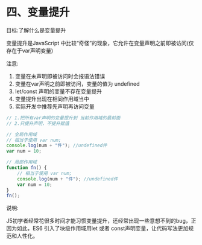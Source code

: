 # 四、变量提升

目标:了解什么是变量提升

变量提升是JavaScript 中比较“奇怪”的现象，它允许在变量声明之前即被访问(仅存在于var声明变量)

注意:

1. 变量在未声明即被访问时会报语法错误
2. 变量在var声明之前即被访问，变量的值为 undefined
3. let/const 声明的变量不存在变量提升
4. 变量提升出现在相同作用域当中
5. 实际开发中推荐先声明再访问变量


```js
// 1.把所有var声明的变量提升到 当前作用域的最前面
// 2.只提升声明，不提升赋值

// 全局作用域
// 相当于使用 var num;
console.log(num + "件"); //undefined件
var num = 10;

// 局部作用域
function fn() {
    // 相当于使用 var num;
    console.log(num + "件"); //undefined件
    var num = 10;
}
fn();
```

说明:

J5初学者经常花很多时间才能习惯变量提升，还经常出现一些意想不到的bug，正因为如此，ES6 引入了块级作用域用let 或者 const声明变量，让代码写法更加规范和人性化。
